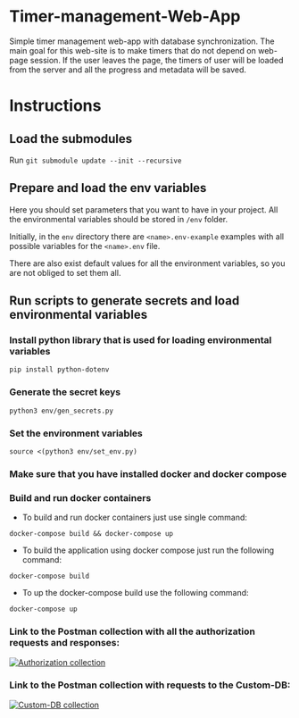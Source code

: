 # Timer-management-Web-App

Simple timer management web-app with database synchronization. The main goal for this web-site is to make timers that do
not depend on web-page session. If the user leaves the page, the timers of user will be loaded from the server and all
the progress and metadata will be saved.

# Instructions

## Load the submodules
Run `git submodule update --init --recursive`

## Prepare and load the env variables
Here you should set parameters that you want to have in your project. 
All the environmental variables should be stored in `/env` folder. 

Initially, in the `env` directory there are `<name>.env-example` examples with 
all possible variables for the `<name>.env` file.

There are also exist default values for all the environment variables, so you are not
obliged to set them all.

## Run scripts to generate secrets and load environmental variables

### Install python library that is used for loading environmental variables

`pip install python-dotenv`

### Generate the secret keys

`python3 env/gen_secrets.py`

### Set the environment variables

`source <(python3 env/set_env.py)`

### Make sure that you have installed docker and docker compose

### Build and run docker containers

* To build and run docker containers just use single command:

`docker-compose build && docker-compose up`
* To build the application using docker compose just run the following command:

`docker-compose build`
* To up the docker-compose build use the following command:

`docker-compose up`

### Link to the Postman collection with all the authorization requests and responses:
[![Authorization collection](https://img.shields.io/badge/Postman-FF6C37?style=for-the-badge&logo=postman&logoColor=white)](https://www.postman.com/lunar-crescent-398747/workspace/timers/collection/17330906-a9586c45-c8f7-4381-aff5-8407553e7483)

### Link to the Postman collection with requests to the Custom-DB:
[![Custom-DB collection](https://img.shields.io/badge/Postman-FF6C37?style=for-the-badge&logo=postman&logoColor=white)](https://www.postman.com/lunar-crescent-398747/workspace/timers/collection/27185599-408010f2-9cea-412a-90e0-72dc7b3c46be)
